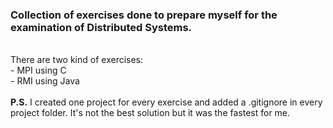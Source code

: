 <h3>Collection of exercises done to prepare myself for the examination of Distributed Systems.</h3>
<br>
There are two kind of exercises: 
<br>
- MPI using C
<br>
- RMI using Java
<br><br>
<b>P.S.</b> I created one project for every exercise and added a .gitignore in every project folder. It's not the best solution but it was the fastest for me. 

